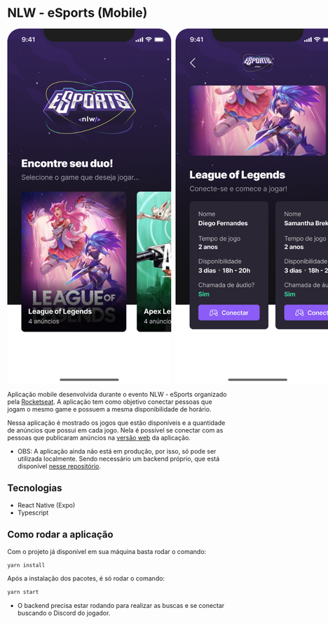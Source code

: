 # NLW - eSports (Mobile)

<div style="display: flex; gap: 10px">
<img src='/assets/nlw-mobile-screenshot.png' alt='nlw mobile screenshot' width='375' height='812'  />
<img src='/assets/nlw-mobile-screenshot-2.png' alt='nlw mobile screenshot' width='375' height='812'  />
</div>

Aplicação mobile desenvolvida durante o evento NLW - eSports organizado pela [Rocketseat](https://github.com/Rocketseat). A aplicação tem como objetivo conectar pessoas que jogam o mesmo game e possuem a mesma disponibilidade de horário.

Nessa aplicação é mostrado os jogos que estão disponíveis e a quantidade de anúncios que possui em cada jogo. Nela é possível se conectar com as pessoas que publicaram anúncios na [versão web](https://github.com/OJailson17/nlw-esports-frontend) da aplicação.

- OBS: A aplicação ainda não está em produção, por isso, só pode ser utilizada localmente. Sendo necessário um backend próprio, que está disponível [nesse repositório](https://github.com/OJailson17/nlw-esports-backend).

## Tecnologias

- React Native (Expo)
- Typescript

## Como rodar a aplicação

Com o projeto já disponível em sua máquina basta rodar o comando:

```bash
yarn install
```

Após a instalação dos pacotes, é só rodar o comando:

```bash
yarn start
```

- O backend precisa estar rodando para realizar as buscas e se conectar buscando o Discord do jogador.
